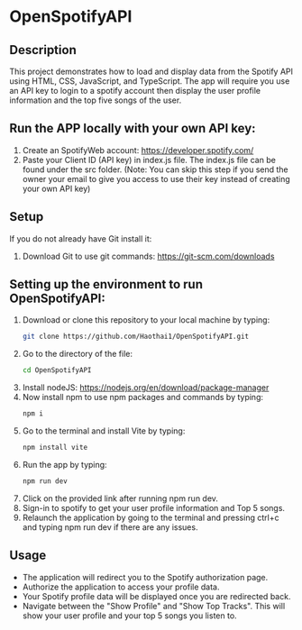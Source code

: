 # OpenSpotifyAPI
## Description
This project demonstrates how to load and display data from the Spotify API using HTML, CSS, JavaScript, and TypeScript. The app will require you use an API key to login to a spotify account then display the user profile information and the top five songs of the user.

## Run the APP locally with your own API key:
1. Create an SpotifyWeb account: https://developer.spotify.com/
2. Paste your Client ID (API key) in index.js file. The index.js file can be found under the src folder.
   (Note: You can skip this step if you send the owner your email to give you access to use their key instead of creating your own API key)

## Setup
If you do not already have Git install it:
1. Download Git to use git commands: https://git-scm.com/downloads


## Setting up the environment to run OpenSpotifyAPI:
1. Download or clone this repository to your local machine by typing:
   ```sh
   git clone https://github.com/Haothai1/OpenSpotifyAPI.git
   ```
2. Go to the directory of the file:
   ```sh
   cd OpenSpotifyAPI
   ```
3. Install nodeJS: https://nodejs.org/en/download/package-manager
4. Now install npm to use npm packages and commands by typing:
   ```sh
   npm i
   ```
5. Go to the terminal and install Vite by typing:
   ```sh
   npm install vite
   ```
6. Run the app by typing:
   ```sh
   npm run dev
   ```
7. Click on the provided link after running npm run dev.
7. Sign-in to spotify to get your user profile information and Top 5 songs.
9. Relaunch the application by going to the terminal and pressing ctrl+c and typing npm run dev if there are any issues.


## Usage
- The application will redirect you to the Spotify authorization page.
- Authorize the application to access your profile data.
- Your Spotify profile data will be displayed once you are redirected back.
- Navigate between the "Show Profile" and "Show Top Tracks". This will show your user profile and your top 5 songs you listen to.
